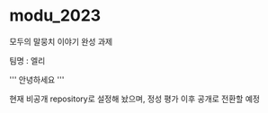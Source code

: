 # modu_2023
모두의 말뭉치 이야기 완성 과제

팀명 : 엘리

'''
안녕하세요
'''


현재 비공개 repository로 설정해 놨으며, 정성 평가 이후 공개로 전환할 예정
